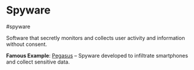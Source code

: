 # Spyware
#spyware

Software that secretly monitors and collects user activity and information without consent.

**Famous Example**: [Pegasus](https://en.wikipedia.org/wiki/Pegasus_(spyware)) – Spyware developed to infiltrate smartphones and collect sensitive data.
